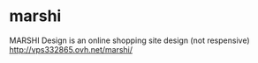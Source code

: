# marshi
MARSHI Design is an online shopping site design (not respensive)
http://vps332865.ovh.net/marshi/
